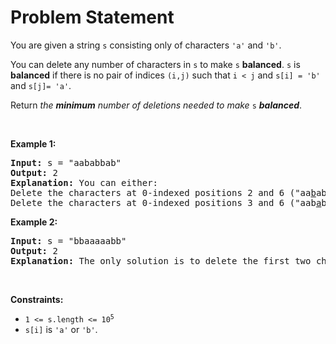 # Problem Statement

<p>You are given a string <code>s</code> consisting only of characters <code>&#39;a&#39;</code> and <code>&#39;b&#39;</code>​​​​.</p>

<p>You can delete any number of characters in <code>s</code> to make <code>s</code> <strong>balanced</strong>. <code>s</code> is <strong>balanced</strong> if there is no pair of indices <code>(i,j)</code> such that <code>i &lt; j</code> and <code>s[i] = &#39;b&#39;</code> and <code>s[j]= &#39;a&#39;</code>.</p>

<p>Return <em>the <strong>minimum</strong> number of deletions needed to make </em><code>s</code><em> <strong>balanced</strong></em>.</p>

<p>&nbsp;</p>
<p><strong>Example 1:</strong></p>

<pre>
<strong>Input:</strong> s = &quot;aababbab&quot;
<strong>Output:</strong> 2
<strong>Explanation:</strong> You can either:
Delete the characters at 0-indexed positions 2 and 6 (&quot;aa<u>b</u>abb<u>a</u>b&quot; -&gt; &quot;aaabbb&quot;), or
Delete the characters at 0-indexed positions 3 and 6 (&quot;aab<u>a</u>bb<u>a</u>b&quot; -&gt; &quot;aabbbb&quot;).
</pre>

<p><strong>Example 2:</strong></p>

<pre>
<strong>Input:</strong> s = &quot;bbaaaaabb&quot;
<strong>Output:</strong> 2
<strong>Explanation:</strong> The only solution is to delete the first two characters.
</pre>

<p>&nbsp;</p>
<p><strong>Constraints:</strong></p>

<ul>
	<li><code>1 &lt;= s.length &lt;= 10<sup>5</sup></code></li>
	<li><code>s[i]</code> is&nbsp;<code>&#39;a&#39;</code> or <code>&#39;b&#39;</code>​​.</li>
</ul>
